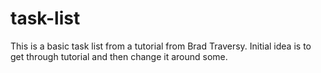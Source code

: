 # task-list

This is a basic task list from a tutorial from Brad Traversy. Initial idea is to get through tutorial and then change it around some.
